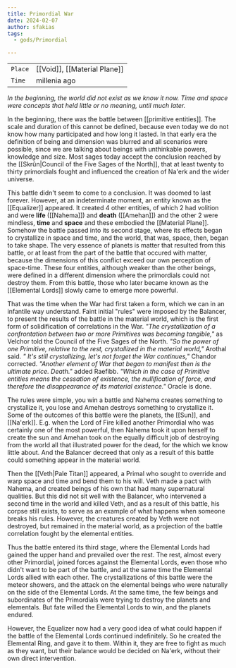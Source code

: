 ```yaml
---
title: Primordial War
date: 2024-02-07
author: sfakias
tags:
  - gods/Primordial

---
```

| | |
| --- | --- |
| `Place` | [[Void]], [[Material Plane]] |
| `Time` | millenia ago |

*In the beginning, the world did not exist as we know it now. Time and space were concepts that held little or no meaning, until much later.*

In the beginning, there was the battle between [[primitive entities]]. The scale and duration of this cannot be defined, because even today we do not know how many participated and how long it lasted. In that early era the definition of being and dimension was blurred and all scenarios were possible, since we are talking about beings with unthinkable powers, knowledge and size. Most sages today accept the conclusion reached by the [[Skrûn|Council of the Five Sages of the North]], that at least twenty to thirty primordials fought and influenced the creation of Na'erk and the wider universe.

This battle didn't seem to come to a conclusion. It was doomed to last forever. However, at an indeterminate moment, an entity known as the [[Equalizer]] appeared. It created 4 other entities, of which 2 had volition and were **life** ([[Nahema]]) and **death** ([[Amehan]]) and the other 2 were mindless, **time** and **space** and these embodied the [[Material Plane]]. Somehow the battle passed into its second stage, where its effects began to crystallize in space and time, and the world, that was, space, then, began to take shape. The very essence of planets is matter that resulted from this battle, or at least from the part of the battle that occured with matter, because the dimensions of this conflict exceed our own perception of space-time. These four entities, although weaker than the other beings, were defined in a different dimension where the primordials could not destroy them. From this battle, those who later became known as the [[Elemental Lords]] slowly came to emerge more powerful.

That was the time when the War had first taken a form, which we can in an infantile way understand. Faint initial "rules" were imposed by the Balancer, to present the results of the battle in the material world, which is the first form of solidification of correlations in the War.
*"The crystallization of a confrontation between two or more Primitives was becoming tangible,"* as Velchor told the Council of the Five Sages of the North.
*"So the power of one Primitive, relative to the rest, crystallized in the material world,"* Arothal said.
*" It's still crystallizing, let's not forget the War continues,"* Chandor corrected.
*"Another element of War that began to manifest then is the ultimate price. Death."* added Raefibb.
*"Which in the case of Primitive entities means the cessation of existence, the nullification of force, and therefore the disappearance of its material existence."* Oracle is done.

The rules were simple, you win a battle and Nahema creates something to crystallize it, you lose and Amehan destroys something to crystallize it. Some of the outcomes of this battle were the planets, the [[Sun]], and [[Na'erk]]. E.g. when the Lord of Fire killed another Primordial who was certainly one of the most powerful, then Nahema took it upon herself to create the sun and Amehan took on the equally difficult job of destroying from the world all that illustrated power for the dead, for the which we know little about. And the Balancer decreed that only as a result of this battle could something appear in the material world.

Then the [[Veth|Pale Titan]] appeared, a Primal who sought to override and warp space and time and bend them to his will. Veth made a pact with Nahema, and created beings of his own that had many supernatural qualities. But this did not sit well with the Balancer, who intervened a second time in the world and killed Veth, and as a result of this battle, his corpse still exists, to serve as an example of what happens when someone breaks his rules. However, the creatures created by Veth were not destroyed, but remained in the material world, as a projection of the battle correlation fought by the elemental entities.

Thus the battle entered its third stage, where the Elemental Lords had gained the upper hand and prevailed over the rest. The rest, almost every other Primordial, joined forces against the Elemental Lords, even those who didn't want to be part of the battle, and at the same time the Elemental Lords allied with each other. The crystallizations of this battle were the meteor showers, and the attack on the elemental beings who were naturally on the side of the Elemental Lords. At the same time, the few beings and subordinates of the Primordials were trying to destroy the planets and elementals. But fate willed the Elemental Lords to win, and the planets endured.

However, the Equalizer now had a very good idea of what could happen if the battle of the Elemental Lords continued indefinitely. So he created the Elemental Ring, and gave it to them. Within it, they are free to fight as much as they want, but their balance would be decided on Na'erk, without their own direct intervention.